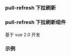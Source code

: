 ### pull-refresh 下拉刷新

### pull-refresh 下拉刷新组件

#### 
基于 vue 2.0 开发

<InArticleAdsense
    data-ad-client="ca-pub-7979174285252748"
    data-ad-slot="2903739942">
</InArticleAdsense>

### 示例
<ClientOnly>
<example-pullrefresh></example-pullrefresh>
</ClientOnly>